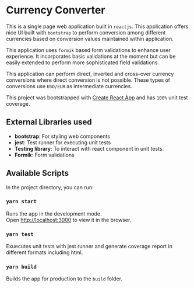 # Currency Converter

   This is a single page web application built in `reactjs`. This application offers nice UI built with `bootstrap` to perform conversion among different currencies based on conversion values maintained within application. 
   
   This application uses `formik` based form validations to enhance user experience. It incorporates basic validations at the moment but can be easily extended to perform more sophisticated field validations. 
   
   This application can perform direct, inverted and cross-over currency conversions where direct conversion is not possible. These types of conversions use `USD/EUR` as intermediate currencies. 
   
  This project was bootstrapped with [Create React App](https://github.com/facebook/create-react-app) and has `100%` unit test coverage. 

## External Libraries used

- **bootstrap**: For styling web components 
- **jest**: Test runner for executing unit tests 
- **Testing library**: To interact with react component in unit tests.
- **Formik**: Form validations

## Available Scripts

In the project directory, you can run:

### `yarn start`

Runs the app in the development mode.\
Open [http://localhost:3000](http://localhost:3000) to view it in the browser.

### `yarn test`

Exuecutes unit tests with jest runner and generate coverage report in different formats including html. 

### `yarn build`

Builds the app for production to the `build` folder.
